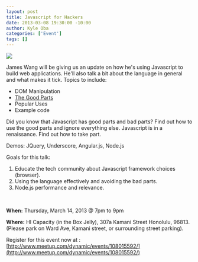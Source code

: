 ```yaml
--- 
layout: post
title: Javascript for Hackers
date: 2013-03-08 19:30:00 -10:00
author: Kyle Oba
categories: ['Event']
tags: []
---
```


<img src="http://photos4.meetupstatic.com/photos/event/c/5/f/0/global_119870672.jpeg"></img>

James Wang will be giving us an update on how he's using Javascript to build web applications.  He'll also talk a bit about the language in general and what makes it tick.  Topics to include:

* DOM Manipulation
* [The Good Parts](http://www.youtube.com/watch?v=hQVTIJBZook)
* Popular Uses
* Example code

Did you know that Javascript has good parts and bad parts? Find out how to use the good parts and ignore everything else. Javascript is in a renaissance. Find out how to take part.

Demos: JQuery, Underscore, Angular.js, Node.js

Goals for this talk:

1. Educate the tech community about Javascript framework choices (browser).
2. Using the language effectively and avoiding the bad parts.
3. Node.js performance and relevance.

<br/>

__When:__ Thursday, March 14, 2013 @ 7pm to 9pm

__Where:__ HI Capacity (in the Box Jelly), 307a Kamani Street Honolulu, 96813. (Please park on Ward Ave, Kamani street, or surrounding street parking).

Register for this event now at :
[http://www.meetup.com/dynamic/events/108015592/](http://www.meetup.com/dynamic/events/108015592/)